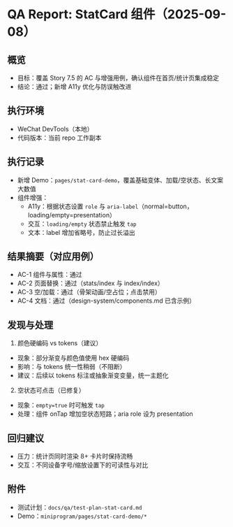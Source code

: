 # QA Report: StatCard 组件（2025-09-08）

## 概览
- 目标：覆盖 Story 7.5 的 AC 与增强用例，确认组件在首页/统计页集成稳定
- 结论：通过；新增 A11y 优化与防误触改进

## 执行环境
- WeChat DevTools（本地）
- 代码版本：当前 repo 工作副本

## 执行记录
- 新增 Demo：`pages/stat-card-demo`，覆盖基础变体、加载/空状态、长文案大数值
- 组件增强：
  - A11y：根据状态设置 `role` 与 `aria-label`（normal=button，loading/empty=presentation）
  - 交互：`loading/empty` 状态禁止触发 `tap`
  - 文本：label 增加省略号，防止过长溢出

## 结果摘要（对应用例）
- AC-1 组件与属性：通过
- AC-2 页面替换：通过（stats/index 与 index/index）
- AC-3 空/加载：通过（骨架动画/空占位；点击禁用）
- AC-4 文档：通过（design-system/components.md 已含示例）

## 发现与处理
1) 颜色硬编码 vs tokens（建议）
- 现象：部分渐变与颜色值使用 hex 硬编码
- 影响：与 tokens 统一性稍弱（不阻断）
- 建议：后续以 tokens 标注或抽象渐变变量，统一主题化

2) 空状态可点击（已修复）
- 现象：`empty=true` 时可触发 `tap`
- 处理：组件 onTap 增加空状态短路；aria role 设为 presentation

## 回归建议
- 压力：统计页同时渲染 8+ 卡片时保持流畅
- 交互：不同设备字号/缩放设置下的可读性与对比

## 附件
- 测试计划：`docs/qa/test-plan-stat-card.md`
- Demo：`miniprogram/pages/stat-card-demo/*`

